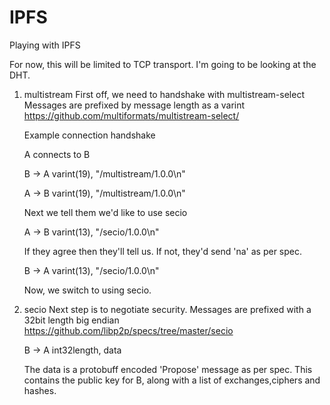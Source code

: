 # IPFS
Playing with IPFS

For now, this will be limited to TCP transport. I'm going to be looking at the DHT.

1. multistream
    First off, we need to handshake with multistream-select
    Messages are prefixed by message length as a varint
    https://github.com/multiformats/multistream-select/
    
    Example connection handshake
    
    A connects to B
    
    B -> A  varint(19), "/multistream/1.0.0\n"
    
    A -> B  varint(19), "/multistream/1.0.0\n"
    
    Next we tell them we'd like to use secio
    
    A -> B  varint(13), "/secio/1.0.0\n"
    
    If they agree then they'll tell us. If not, they'd send 'na' as per spec.
    
    B -> A  varint(13), "/secio/1.0.0\n"
    
    Now, we switch to using secio.
    
2. secio
    Next step is to negotiate security.
    Messages are prefixed with a 32bit length big endian
    https://github.com/libp2p/specs/tree/master/secio
    
    B -> A  int32length, data
    
    The data is a protobuff encoded 'Propose' message as per spec. This contains the public key for B, along with a list of exchanges,ciphers and hashes.

